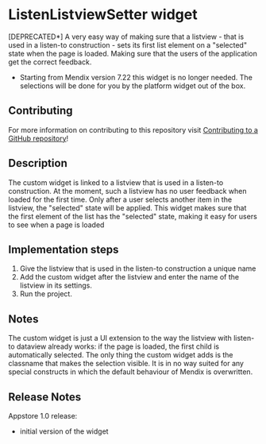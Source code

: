 # ListenListviewSetter widget

[DEPRECATED*] A very easy way of making sure that a listview - that is used in a listen-to construction - sets its first list element on a "selected" state when the page is loaded. Making sure that the users of the application get the correct feedback.

* Starting from Mendix version 7.22 this widget is no longer needed. The selections will be done for you by the platform widget out of the box.

## Contributing

For more information on contributing to this repository visit [Contributing to a GitHub repository](https://world.mendix.com/display/howto50/Contributing+to+a+GitHub+repository)!

## Description

The custom widget is linked to a listview that is used in a listen-to construction. At the moment, such a listview has no user feedback when loaded for the first time. Only after a user selects another item in the listview, the "selected" state will be applied. This widget makes sure that the first element of the list has the "selected" state, making it easy for users to see when a page is loaded

## Implementation steps

1. Give the listview that is used in the listen-to construction a unique name
2. Add the custom widget after the listview and enter the name of the listview in its settings.
3. Run the project.

## Notes
The custom widget is just a UI extension to the way the listview with listen-to dataview already works: if the page is loaded, the first child is automatically selected. The only thing the custom widget adds is the classname that makes the selection visible. It is in no way suited for any special constructs in which the default behaviour of Mendix is overwritten.

## Release Notes
Appstore 1.0 release:
- initial version of the widget
